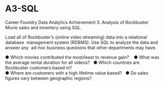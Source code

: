 # A3-SQL
Career Foundry Data Analytics Achievement 3. Analysis of Rockbuster Movie sales and inventory using SQL.

Load   all   of   Rockbuster’s (online video streaming)  data   into   a   relational   database   management   system   (RDBMS). 
Use   SQL  to   analyze   the   data   and   answer   any   ad-hoc   business   questions   that   other   departments   may   have.  

● Which   movies   contributed   the   most/least   to   revenue   gain?     
● What   was   the   average   rental   duration   for   all   videos?   
● Which   countries   are   Rockbuster   customers   based   in?  
● Where   are   customers   with   a   high   lifetime   value   based?   
● Do   sales   figures   vary   between   geographic   regions?

